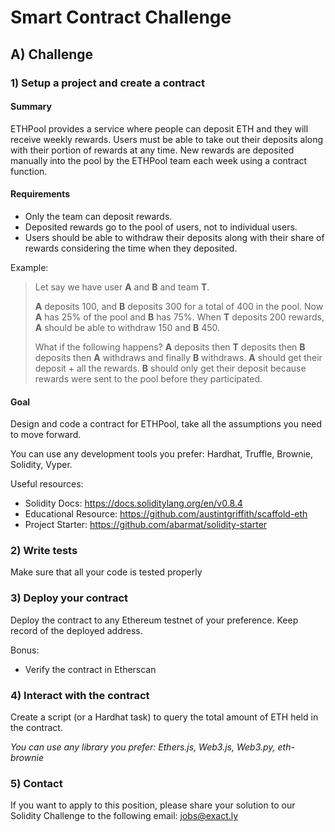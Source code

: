 # Smart Contract Challenge

## A) Challenge

### 1) Setup a project and create a contract

#### Summary

ETHPool provides a service where people can deposit ETH and they will receive weekly rewards.
Users must be able to take out their deposits along with their portion of rewards at any time.
New rewards are deposited manually into the pool by the ETHPool team each week using a contract function.

#### Requirements

- Only the team can deposit rewards.
- Deposited rewards go to the pool of users, not to individual users.
- Users should be able to withdraw their deposits along with their share of rewards considering the time when they deposited.

Example:

> Let say we have user **A** and **B** and team **T**.
>
> **A** deposits 100, and **B** deposits 300 for a total of 400 in the pool. Now **A** has 25% of the pool and **B** has 75%. When **T** deposits 200 rewards, **A** should be able to withdraw 150 and **B** 450.
>
> What if the following happens? **A** deposits then **T** deposits then **B** deposits then **A** withdraws and finally **B** withdraws.
> **A** should get their deposit + all the rewards.
> **B** should only get their deposit because rewards were sent to the pool before they participated.

#### Goal

Design and code a contract for ETHPool, take all the assumptions you need to move forward.

You can use any development tools you prefer: Hardhat, Truffle, Brownie, Solidity, Vyper.

Useful resources:

- Solidity Docs: https://docs.soliditylang.org/en/v0.8.4
- Educational Resource: https://github.com/austintgriffith/scaffold-eth
- Project Starter: https://github.com/abarmat/solidity-starter

### 2) Write tests

Make sure that all your code is tested properly

### 3) Deploy your contract

Deploy the contract to any Ethereum testnet of your preference. Keep record of the deployed address.

Bonus:

- Verify the contract in Etherscan

### 4) Interact with the contract

Create a script (or a Hardhat task) to query the total amount of ETH held in the contract.

_You can use any library you prefer: Ethers.js, Web3.js, Web3.py, eth-brownie_

### 5) Contact
If you want to apply to this position, please share your solution to our Solidity Challenge to the following email: jobs@exact.ly
